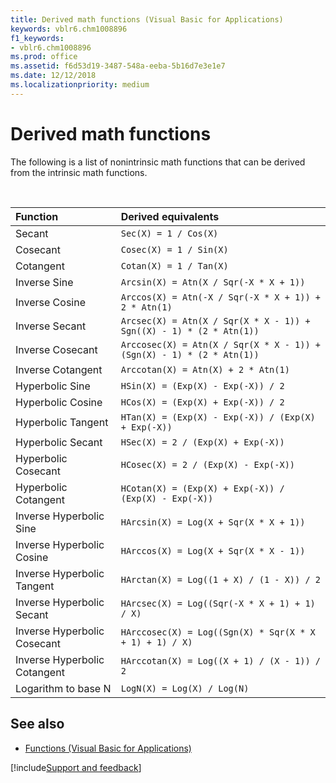 ```yaml
---
title: Derived math functions (Visual Basic for Applications)
keywords: vblr6.chm1008896
f1_keywords:
- vblr6.chm1008896
ms.prod: office
ms.assetid: f6d53d19-3487-548a-eeba-5b16d7e3e1e7
ms.date: 12/12/2018
ms.localizationpriority: medium
---
```



# Derived math functions

The following is a list of nonintrinsic math functions that can be derived from the intrinsic math functions.

<br/>

|Function|Derived equivalents|
|:-----|:-----|
|Secant|`Sec(X) = 1 / Cos(X)`|
|Cosecant|`Cosec(X) = 1 / Sin(X)`|
|Cotangent|`Cotan(X) = 1 / Tan(X)`|
|Inverse Sine|`Arcsin(X) = Atn(X / Sqr(-X * X + 1))`|
|Inverse Cosine|`Arccos(X) = Atn(-X / Sqr(-X * X + 1)) + 2 * Atn(1)`|
|Inverse Secant|`Arcsec(X) = Atn(X / Sqr(X * X - 1)) + Sgn((X) - 1) * (2 * Atn(1))`|
|Inverse Cosecant|`Arccosec(X) = Atn(X / Sqr(X * X - 1)) + (Sgn(X) - 1) * (2 * Atn(1))`|
|Inverse Cotangent|`Arccotan(X) = Atn(X) + 2 * Atn(1)`|
|Hyperbolic Sine|`HSin(X) = (Exp(X) - Exp(-X)) / 2`|
|Hyperbolic Cosine|`HCos(X) = (Exp(X) + Exp(-X)) / 2`|
|Hyperbolic Tangent|`HTan(X) = (Exp(X) - Exp(-X)) / (Exp(X) + Exp(-X))`|
|Hyperbolic Secant|`HSec(X) = 2 / (Exp(X) + Exp(-X))`|
|Hyperbolic Cosecant|`HCosec(X) = 2 / (Exp(X) - Exp(-X))`|
|Hyperbolic Cotangent|`HCotan(X) = (Exp(X) + Exp(-X)) / (Exp(X) - Exp(-X))`|
|Inverse Hyperbolic Sine|`HArcsin(X) = Log(X + Sqr(X * X + 1))`|
|Inverse Hyperbolic Cosine|`HArccos(X) = Log(X + Sqr(X * X - 1))`|
|Inverse Hyperbolic Tangent|`HArctan(X) = Log((1 + X) / (1 - X)) / 2`|
|Inverse Hyperbolic Secant|`HArcsec(X) = Log((Sqr(-X * X + 1) + 1) / X)`|
|Inverse Hyperbolic Cosecant|`HArccosec(X) = Log((Sgn(X) * Sqr(X * X + 1) + 1) / X)`|
|Inverse Hyperbolic Cotangent|`HArccotan(X) = Log((X + 1) / (X - 1)) / 2`|
|Logarithm to base N|`LogN(X) = Log(X) / Log(N)`|

## See also

- [Functions (Visual Basic for Applications)](../functions-visual-basic-for-applications.md)

[!include[Support and feedback](~/includes/feedback-boilerplate.md)]